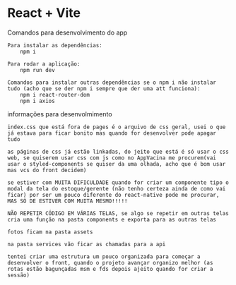 # React + Vite

Comandos para desenvolvimento do app

	Para instalar as dependências: 
        npm i

    Para rodar a aplicação:
        npm run dev

    Comandos para instalar outras dependências se o npm i não instalar tudo (acho que se der npm i sempre que der uma att funciona):
        npm i react-router-dom
        npm i axios

informações para desenvolmimento

    index.css que está fora de pages é o arquivo de css geral, usei o que já estava para ficar bonito mas quando for desenvolver pode apagar tudo

    as páginas de css já estão linkadas, do jeito que está é só usar o css web, se quiserem usar css com js como no AppVacina me procurem(vai usar o styled-components se quiser da uma olhada, acho que é bom usar mas vcs do front decidem)

    se estiver com MUITA DIFICULDADE quando for criar um componente tipo o modal da tela do estoque/gerente (não tenho certeza ainda de como vai ficar) por ser um pouco diferente do react-native pode me procurar, MAS SÓ DE ESTIVER COM MUITA MESMO!!!!!

    NÃO REPETIR CÓDIGO EM VÁRIAS TELAS, se algo se repetir em outras telas cria uma função na pasta components e exporta para as outras telas

    fotos ficam na pasta assets

    na pasta services vão ficar as chamadas para a api

    tentei criar uma estrutura um pouco organizada para começar a desenvolver o front, quando o projeto avançar organizo melhor (as rotas estão bagunçadas msm e fds depois ajeito quando for criar a sessão)